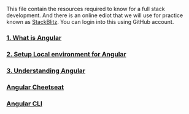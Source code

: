This file contain the resources required to know for a full stack development. And there is an online ediot that we will use for practice known as [ StackBlitz](https://stackblitz.com/). You can login into this using GitHub account.
### [1. What is Angular](https://angular.io/guide/what-is-angular)
### [2. Setup Local environment for Angular ](https://angular.io/guide/setup-local)
### [3. Understanding Angular](https://angular.io/guide/understanding-angular-overview)

### [Angular Cheetseat](https://v17.angular.io/guide/cheatsheet)
### [Angular CLI](https://angular.dev/cli)
